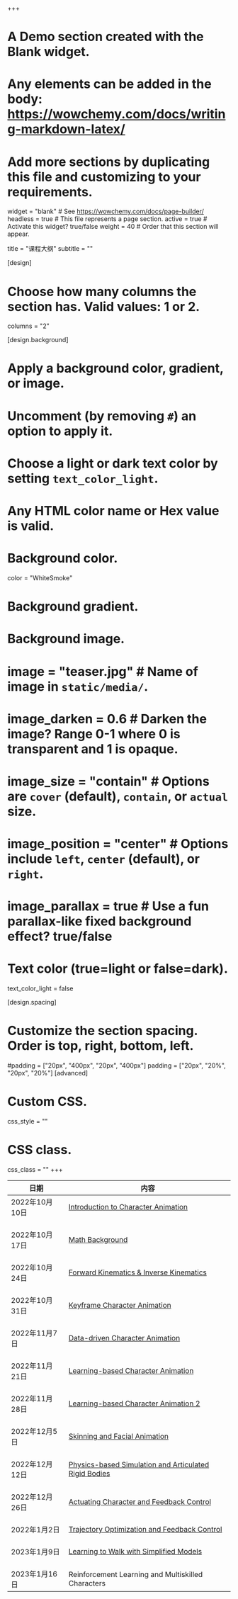 +++
# A Demo section created with the Blank widget.
# Any elements can be added in the body: https://wowchemy.com/docs/writing-markdown-latex/
# Add more sections by duplicating this file and customizing to your requirements.

widget = "blank"  # See https://wowchemy.com/docs/page-builder/
headless = true  # This file represents a page section.
active = true  # Activate this widget? true/false
weight = 40  # Order that this section will appear.

title = "课程大纲"
subtitle = ""

[design]
  # Choose how many columns the section has. Valid values: 1 or 2.
  columns = "2"

[design.background]
  # Apply a background color, gradient, or image.
  #   Uncomment (by removing `#`) an option to apply it.
  #   Choose a light or dark text color by setting `text_color_light`.
  #   Any HTML color name or Hex value is valid.

  # Background color.
  color = "WhiteSmoke"
  
  # Background gradient.
  
  
  # Background image.
  # image = "teaser.jpg"  # Name of image in `static/media/`.
  # image_darken = 0.6  # Darken the image? Range 0-1 where 0 is transparent and 1 is opaque.
  # image_size = "contain"  #  Options are `cover` (default), `contain`, or `actual` size.
  # image_position = "center"  # Options include `left`, `center` (default), or `right`.
  # image_parallax = true  # Use a fun parallax-like fixed background effect? true/false
  
  # Text color (true=light or false=dark).
  text_color_light = false

[design.spacing]
  # Customize the section spacing. Order is top, right, bottom, left.
  #padding = ["20px", "400px", "20px", "400px"]
  padding = ["20px", "20%", "20px", "20%"]
[advanced]
 # Custom CSS. 
 css_style = ""
 
 # CSS class.
 css_class = ""
+++


| 日期                     	| 内容                                                           	|
|--------------------------|-------------------------------------------------------------------|
|    2022年10月10日    	|    [Introduction to Character Animation](/ppt/01%20-%20Introduction.pdf)                        	|
|    <br>2022年10月17日    	|    <br>[Math Background](/ppt/02%20-%20Math%20Background.pdf)          	|
|    <br>2022年10月24日    	|    <br>[Forward Kinematics & Inverse Kinematics](/ppt/03%20-%20Forward%20and%20Backward%20Kinematics.pdf)                                         	|
|    <br>2022年10月31日    	|    <br>[Keyframe Character Animation](/ppt/04%20-%20Keyframe%20Animation.pdf)                               	|
|    <br>2022年11月7日     	|    <br>[Data-driven Character Animation](/ppt/05%20-%20Data-driven%20Animation.pdf)                      	|
|    <br>2022年11月21日  	|    <br>[Learning-based Character Animation](/ppt/06%20-%20Learning-based%20Animation.pdf)                         	|
|    <br>2022年11月28日     |    <br>[Learning-based Character Animation 2](/ppt/06a%20-%20Learning-based%20Animation%20cont.pdf)
|    <br>2022年12月5日    	|    <br>[Skinning and Facial Animation](/ppt/07%20-%20Skinning.pdf)                              	|
|    <br>2022年12月12日    	|    <br>[Physics-based Simulation and Articulated Rigid Bodies](/ppt/08%20-%20Simulation.pdf)    	|
|    <br>2022年12月26日     	|    <br>[Actuating Character and Feedback Control](/ppt/09%20-%20Actuating%20Characters.pdf)                   	|
|    <br>2022年1月2日    	|    <br>[Trajectory Optimization and Feedback Control](/ppt/10%20-%20Controlling%20Characters.pdf)                    	|
|    <br>2023年1月9日    	|    <br>[Learning to Walk with Simplified Models](/ppt/11%20-%20Learning%20to%20Walk.pdf)              	|
|    <br>2023年1月16日    	|    <br>Reinforcement Learning and Multiskilled Characters         	|

